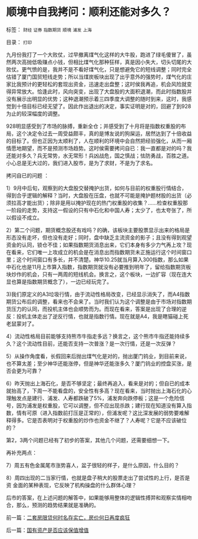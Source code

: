 # 顺境中自我拷问：顺利还能对多久？

标签： `财经` `证券` `指数期货` `顺境` `浦发` `上海` 

目录： `打印`

九月份我打了一个大败仗，过早撤离煤气化这样的大牛股，跑进了绿毛傻冒了，虽然两次高抛低吸赚点小钱，但相比煤气化那种狂样，真是因小失大，切头切尾的大败仗。更气愤的是，我并不是不看好煤气化，只是想避免它的短线调整；同时完全估错了厦门国贸短线走势；所以当煤炭板块出现了出乎意外的强势时，煤气化的庄家比我预计的更轻松的套现出资金，迅速走出盘整；这时侯我再追，机会风险就变得异常放大。恰逢此时，风向突变，出现了大盘股的大面积退潮，而此时指数股并没有展示出明显的优势；这种退潮预示着三四季度大调整的随时到来，这时，我感觉到十倍目标已经无望了。因此作出退出的决定，事实证明是对的，回避了到928为止的较深幅度的调整。



928明显感受到了市场的脉搏，重新全仓；并感受到了十月将是指数权重股的布局，这个决定令过去一周受益颇丰，真的是博友说的狗屎运，居然达到了十倍收益的目标了。但也正因为太顺利了，人在顺利的环境中会自然把经验强化，从而一厢情愿地期望，而不是预测市场趋势。这时侯需要拷问自已：我一直都是对的吗？我还能对多久？兵无常势，水无常形！兵凶战危，国之慎战；怯防勇战，百胜之道。小心总是无大过的，我们进入股市，是为了求财，不是为了求名。



拷问自已的问题 ：

1）9月中后旬，观察到的大盘股交替掩护出货，如何与目前的权重股行情结合，得到合乎逻辑的解释？当时，大盘股在压盘，也就不可能是掩护题材股的出货（必须拉高才能出货）；除非是用以掩护现在的热门权重股的收集？……检查权重股那一阶段的走势，支持这一假设的只有中石化和中国人寿；太少了，也太夸张了，所以假设不成立。

2）第二个问题，期货概念股还有戏吗？的确，该板块主要股票显示出来的格局是形态没有走坏，但也没有走好；同时，盘中缺乏主流资金的影子；且没有得到观望资金的认同，锁仓不佳；如果指数期货消息出来，它们本身有多少力气再上攻？现在看来，它们唯一上攻成立的机会是在消息出而指数期货未正施运行这个时间窗口里；这个时间窗口有多长，并不清楚。神华10.25就当月算入300指数，那么如果中石化也是11月上市算入指数，指数期货就没有必要推到明年了，留给指数期货板块炒作的机会，只有一两周的短线机会。换言之，这个板块，一边扩容（现在连大显也算是指数期货概念了），一边已经玩完了。

3)我们原定义的A3垃圾行情，由于流动性格局改变，已经显示消失了，而A4指数期货公布后的调整，看来也不会来了。当时我们认为这个调整是由于市场对指数期货压力的认同，而投机主体也会顺势而为。而现在看来，答案是出现了合理的逆反：投机主体走出了逆反行情，也就是指数行情。现在就是A4，我是瞎猫碰上死老鼠蒙对了。

4）流动性格局目前能够支持熊市牛指走多远？换言之，这个熊市牛指还能持续多久？这个流动性目前，还能否支持一次普涨？是一次行情，还是一次反弹？

5）从操作角度看，长假回来后抛出煤气化是对的，抛出厦门钨业，到目前来说，也不算太差；至少神华还能涨停，但是神华还能涨多久？厦门钨业的控盘买涨，是否会更为可靠？

6）昨天抛出上海石化，是否不够坚定；最终再追入，看来是对的；但自已的成本就抬高了，下周一不能看盘的，安全性有多高？现在看来，当时抛出上海石化的心理触发点是建行、浦发、人寿都跌破了5%，浦发奔向跌停板；这是一个危险信号，因为浦发是权重股，它可以调整，但不应出现杀跌；建行现在知道没有算入指数，情有可原（进入指数前打压是正常的），但浦发呢？这比深发展的弱势要难解释得多。它是否表明对于权重股的炒作也资金不继了？人寿呢？它是不应该破位的？



第2，3两个问题已经有了初步的答案，其他几个问题，还需要细想一下。



再补充两点：

7）周五有色金属尾市涨势喜人，盆子很轻的样子，是什么原因，什么目的？

8）周四出现的二当家行情，也就是盘子稍大的股票走出了尝试性的上行，是否是资
金面的某种表现，它反映了机构操盘的什么群体心理？



后市的答案，在上述问题的解答中，如果能够用整体的逻辑性搏羿和观察实情相吻合，那么，预测的趋势结果就是准确的。



前一篇：[二套房限贷何时名存实亡，房价何日再度疯狂](../../../2007/10/13/二套房限贷何时名存实亡，房价何日再度疯狂.md)

后一篇：[国有资产是否应该保值增值](../../../2007/10/13/国有资产是否应该保值增值.md)